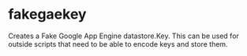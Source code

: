 fakegaekey
==========

Creates a Fake Google App Engine datastore.Key.  This can be used for outside scripts that need to be able to encode keys and store them.
